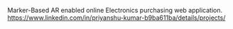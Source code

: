 Marker-Based AR enabled online Electronics purchasing web application.
https://www.linkedin.com/in/priyanshu-kumar-b9ba611ba/details/projects/
